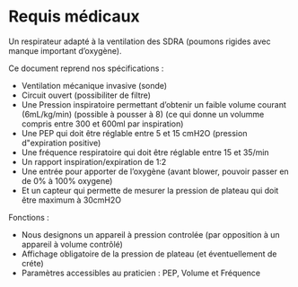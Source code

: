Requis médicaux
===

Un respirateur adapté à la ventilation des SDRA (poumons rigides avec manque important d’oxygène).

Ce document reprend nos spécifications :

* Ventilation mécanique invasive (sonde)
* Circuit ouvert (possibiliter de filtre)
* Une Pression inspiratoire permettant d’obtenir un faible volume courant (6mL/kg/min) (possible à pousser à 8) (ce qui donne un volumme compris entre 300 et 600ml par inspiration)
* Une PEP qui doit être réglable entre 5 et 15 cmH2O (pression d"expiration positive)
* Une fréquence respiratoire qui doit être réglable entre 15 et 35/min
* Un rapport inspiration/expiration de 1:2
* Une entrée pour apporter de l’oxygène (avant blower, pouvoir passer en de 0% à 100% oxygene)
* Et un capteur qui permette de mesurer la pression de plateau qui doit être maximum à 30cmH2O

Fonctions :

* Nous designons un appareil à pression controlée (par opposition à un appareil à volume contrôlé)
* Affichage obligatoire de la pression de plateau (et éventuellement de créte)
* Paramètres accessibles au praticien : PEP, Volume et Fréquence
